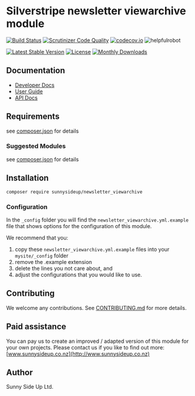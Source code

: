 # Silverstripe newsletter viewarchive module
[![Build Status](https://travis-ci.org/sunnysideup/silverstripe-newsletter_viewarchive.svg?branch=master)](https://travis-ci.org/sunnysideup/silverstripe-newsletter_viewarchive)
[![Scrutinizer Code Quality](https://scrutinizer-ci.com/g/sunnysideup/silverstripe-newsletter_viewarchive/badges/quality-score.png?b=master)](https://scrutinizer-ci.com/g/sunnysideup/silverstripe-newsletter_viewarchive/?branch=master)
[![codecov.io](https://codecov.io/github/sunnysideup/silverstripe-newsletter_viewarchive/coverage.svg?branch=master)](https://codecov.io/github/sunnysideup/silverstripe-newsletter_viewarchive?branch=master)
![helpfulrobot](https://helpfulrobot.io/sunnysideup/newsletter_viewarchive/badge)

[![Latest Stable Version](https://poser.pugx.org/sunnysideup/newsletter_viewarchive/version)](https://packagist.org/packages/sunnysideup/newsletter_viewarchive)
[![License](https://poser.pugx.org/sunnysideup/newsletter_viewarchive/license)](https://packagist.org/packages/sunnysideup/newsletter_viewarchive)
[![Monthly Downloads](https://poser.pugx.org/sunnysideup/newsletter_viewarchive/d/monthly)](https://packagist.org/packages/sunnysideup/newsletter_viewarchive)


## Documentation



 * [Developer Docs](docs/en/INDEX.md)
 * [User Guide](docs/en/userguide.md)
 * [API Docs](http://docs.ssmods.com/sunnysideup/newsletter_viewarchive)

## Requirements



see [composer.json](composer.json) for details

### Suggested Modules



see [composer.json](composer.json) for details


## Installation


```
composer require sunnysideup/newsletter_viewarchive
```

### Configuration



In the `_config` folder you will find the `newsletter_viewarchive.yml.example`
file that shows options for the configuration of this module.

We recommend that you:

  1. copy these `newsletter_viewarchive.yml.example` files into your
`mysite/_config` folder
  2. remove the .example extension
  3. delete the lines you not care about, and
  4. adjust the configurations that you would like to use.


## Contributing



We welcome any contributions. See [CONTRIBUTING.md](CONTRIBUTING.md) for more details.

## Paid assistance



You can pay us to create an improved / adapted version of this module for your own projects.  Please contact us if you like to find out more: [www.sunnysideup.co.nz](http://www.sunnysideup.co.nz)

## Author



Sunny Side Up Ltd.
